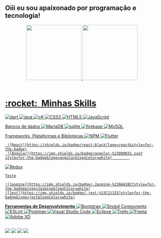 ## Oiii eu sou apaixonado  por  programação e tecnologia!
<div align="center">
  <a href="https://github.com/uenisSantos">
  <img height="180em" src="https://github-readme-stats.vercel.app/api?username=uenisSantos&show_icons=true&theme=dracula&include_all_commits=true&count_private=true"/>
  <img height="180em" src="https://github-readme-stats.vercel.app/api/top-langs/?username=uenisSantos&layout=compact&langs_count=7&theme=dracula"/>
</div>
<div style="display: inline_block"><br>


<h1> :rocket: &nbsp;Minhas Skills </h1>


![dart](https://img.shields.io/badge/Dart-0175C2?style=for-the-badge&logo=dart&logoColor=white)
	![java](https://img.shields.io/badge/Java-ED8B00?style=for-the-badge&logo=java&logoColor=white)
	![c#](https://img.shields.io/badge/C%23-239120?style=for-the-badge&logo=c-sharp&logoColor=white)
![CSS3](https://img.shields.io/badge/css3-%231572B6.svg?style=for-the-badge&logo=css3&logoColor=white)
![HTML5](https://img.shields.io/badge/html5-%23E34F26.svg?style=for-the-badge&logo=html5&logoColor=white)
	![JavaScript](https://img.shields.io/badge/javascript-%23323330.svg?style=for-the-badge&logo=javascript&logoColor=%23F7DF1E)


  Bancos de dados
  ![MariaDB](https://img.shields.io/badge/MariaDB-003545?style=for-the-badge&logo=mariadb&logoColor=white)
  	 ![sqlite](https://img.shields.io/badge/SQLite-07405E?style=for-the-badge&logo=sqlite&logoColor=white)
  	![firebase](	https://img.shields.io/badge/Firebase-F29D0C?style=for-the-badge&logo=firebase&logoColor=white)
  	  ![MySQL](	https://img.shields.io/badge/MySQL-00000F?style=for-the-badge&logo=mysql&logoColor=white)
  	
  	
Frameworks, Plataformas e Bibliotecas 
![NPM](https://img.shields.io/badge/NPM-%23000000.svg?style=for-the-badge&logo=npm&logoColor=white)
 ![Flutter](https://img.shields.io/badge/Flutter-02569B?style=for-the-badge&logo=flutter&logoColor=white)

	 ![React](https://shields.io/badge/react-black?logo=react&style=for-the-badge)
	 ![Angular](https://img.shields.io/badge/angular-%23DD0031.svg?style=for-the-badge&logo=angular&logoColor=white)		
![Redux](https://img.shields.io/badge/redux-%23593d88.svg?style=for-the-badge&logo=redux&logoColor=white)
	
	Teste
	
	![Jasmine](https://img.shields.io/badge/-Jasmine-%238A4182?style=for-the-badge&logo=Jasmine&logoColor=white)
	![Jest](https://img.shields.io/badge/-jest-%23C21325?style=for-the-badge&logo=jest&logoColor=white)

**Ferramentas de Desenvolvimento**
![Bootstrap](https://img.shields.io/badge/bootstrap-%23563D7C.svg?style=for-the-badge&logo=bootstrap&logoColor=white)
![Styled Components](https://img.shields.io/badge/styled--components-DB7093?style=for-the-badge&logo=styled-components&logoColor=white)
![ESLint](https://img.shields.io/badge/ESLint-4B3263?style=for-the-badge&logo=eslint&logoColor=white)
 ![Postman](https://img.shields.io/badge/-Postman-333333?style=flat&logo=postman)
  ![Visual Studio Code](https://img.shields.io/badge/-Visual%20Studio%20Code-333333?style=flat&logo=visual-studio-code&logoColor=007ACC)
  ![Eclipse](https://img.shields.io/badge/-Eclipse-333333?style=flat&logo=eclipse-ide&logoColor=2C2255)
  ![Trello](https://img.shields.io/badge/-Trello-333333?style=flat&logo=trello&logoColor=007ACC)
  ![Figma](https://img.shields.io/badge/-Figma-333333?style=flat&logo=figma&logoColor=007ACC)
  ![Adobe XD](https://img.shields.io/badge/-Adobe%20XD-333333?style=flat&logo=adobe-xd&logoColor=007ACC)
	
	
	
	
##
  <a href="https://www.instagram.com/uenis_santos/" target="_blank"><img src="https://img.shields.io/badge/-Instagram-%23E4405F?style=for-the-badge&logo=instagram&logoColor=white" target="_blank"></a>
 <a href="https://discord.com/channels/@me/908840928184254474" target="_blank"><img src="https://img.shields.io/badge/Discord-7289DA?style=for-the-badge&logo=discord&logoColor=white" target="_blank"></a> 
  <a href = "mailto:uenisprogramador@gmail.com"><img src="https://img.shields.io/badge/-Gmail-%23333?style=for-the-badge&logo=gmail&logoColor=white" target="_blank"></a>
  <a href="https://www.linkedin.com/in/uenis-santos-69a5bb1b9/" target="_blank"><img src="https://img.shields.io/badge/-LinkedIn-%230077B5?style=for-the-badge&logo=linkedin&logoColor=white" target="_blank"></a>
</div>
